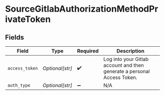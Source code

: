 # SourceGitlabAuthorizationMethodPrivateToken


## Fields

| Field                                                                   | Type                                                                    | Required                                                                | Description                                                             |
| ----------------------------------------------------------------------- | ----------------------------------------------------------------------- | ----------------------------------------------------------------------- | ----------------------------------------------------------------------- |
| `access_token`                                                          | *Optional[str]*                                                         | :heavy_check_mark:                                                      | Log into your Gitlab account and then generate a personal Access Token. |
| `auth_type`                                                             | *Optional[str]*                                                         | :heavy_minus_sign:                                                      | N/A                                                                     |